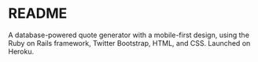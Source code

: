 # README

A database-powered quote generator with a mobile-first design, using the Ruby on Rails framework, Twitter Bootstrap, HTML, and CSS. Launched on Heroku.